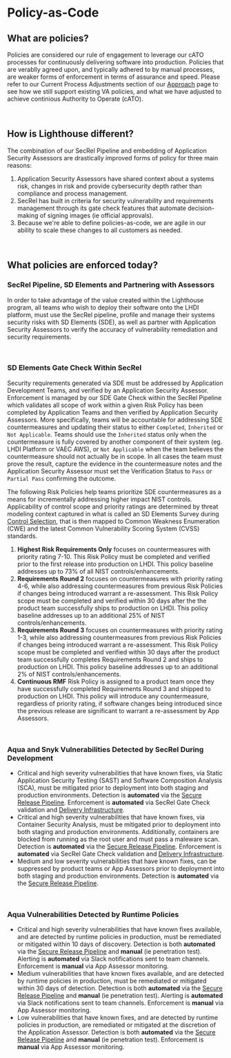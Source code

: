 # Policy-as-Code 

## What are policies?
Policies are considered our rule of engagement to leverage our cATO processes for continuously delivering software into production. Policies that are verablly agreed upon, and typically adhered to by manual processes, are weaker forms of enforcement in terms of assurance and speed. Please refer to our Current Process Adjustments section of our [Approach](approach.md) page to see how we still support existing VA policies, and what we have adjusted to achieve continious Authority to Operate (cATO).

<br/>

## How is Lighthouse different?
The combination of our SecRel Pipeline and embedding of Application Security Assessors are drastically improved forms of policy for three main reasons:

1. Application Security Assessors have shared context about a systems risk, changes in risk and provide cybersecurity depth rather than compliance and process management.
2. SecRel has built in criteria for security vulnerability and requirements management through its gate check features that automate decision-making of signing images (ie official approvals).
3. Because we're able to define policies-as-code, we are agile in our ability to scale these changes to all customers as needed.

<br/>

## What policies are enforced today?

### SecRel Pipeline, SD Elements and Partnering with Assessors
In order to take advantage of the value created within the Lighthouse program, all teams who wish to deploy their software onto the LHDI platform, must use the SecRel pipeline, profile and manage their systems security risks with SD Elements (SDE), as well as partner with Application Security Assessors to verify the accuracy of vulnerability remediation and security requirements.

<br/>

### SD Elements Gate Check Within SecRel
Security requirements generated via SDE must be addressed by Application Development Teams, and verified by an Application Security Assessor. Enforcement is managed by our SDE Gate Check within the SecRel Pipeline which validates all scope of work within a given Risk Policy has been completed by Application Teams and then verified by Application Security Assessors. More specifically, teams will be accountable for addressing SDE countermeasures and updating their status to either `Completed`, `Inherited` or `Not Applicable`. Teams should use the `Inherited` status only when the countermeasure is fully covered by another component of their system (eg. LHDI Platform or VAEC AWS), or `Not Applicable` when the team believes the countermeasure should not actually be in scope. In all cases the team must prove the result, capture the evidence in the countermeasure notes and the Application Security Assessor must set the Verification Status to `Pass` or `Partial Pass` confirming the outcome.

The following Risk Policies help teams prioritize SDE countermeasures as a means for incrementally addressing higher impact NIST controls. Applicability of control scope and priority ratings are determined by threat modeling context captured in what is called an SD Elements Survey during [Control Selection](selection.md), that is then mapped to Common Weakness Enumeration (CWE) and the latest Common Vulnerability Scoring System (CVSS) standards.

1. **Highest Risk Requirements Only** focuses on countermeasures with priority rating 7-10. This Risk Policy must be completed and verified prior to the first release into production on LHDI. This policy baseline addresses up to 73% of all NIST controls/enhancements.
2. **Requirements Round 2** focuses on countermeasures with priority rating 4-6, while also addressing countermeasures from previous Risk Policies if changes being introduced warrant a re-assessment. This Risk Policy scope must be completed and verified within 30 days after the the product team successfully ships to production on LHDI. This policy baseline addresses up to an additional 25% of NIST controls/enhancements.
2. **Requirements Round 3** focuses on countermeasures with priority rating 1-3, while also addressing countermeasures from previous Risk Policies if changes being introduced warrant a re-assessment. This Risk Policy scope must be completed and verified within 30 days after the product team successfully completes Requirements Round 2 and ships to production on LHDI. This policy baseline addresses up to an additional 2% of NIST controls/enhancements.
3. **Continuous RMF** Risk Policy is assigned to a product team once they have successfully completed Requirements Round 3 and shipped to production on LHDI. This policy will introduce any countermeasure, regardless of priority rating, if software changes being introduced since the previous release are significant to warrant a re-assessment by App Assessors.  
    
<br/>

### Aqua and Snyk Vulnerabilities Detected by SecRel During Development
- Critical and high severity vulnerabilities that have known fixes, via Static Application Security Testing (SAST) and Software Composition Analysis (SCA), must be mitigated prior to deployment into both staging and production environments. Detection is **automated** via the [Secure Release Pipeline](https://department-of-veterans-affairs.github.io/lighthouse-tornado). Enforcement is **automated** via SecRel Gate Check validation and [Delivery Infrastructure](https://department-of-veterans-affairs.github.io/lighthouse-di-documentation/).
- Critical and high severity vulnerabilities that have known fixes, via Container Security Analysis, must be mitigated prior to deployment into both staging and production environments. Additionally, containers are blocked from running as the root user and must pass a maleware scan. Detection is **automated** via the [Secure Release Pipeline](https://department-of-veterans-affairs.github.io/lighthouse-tornado/). Enforcement is **automated** via SecRel Gate Check validation and [Delivery Infrastructure](https://department-of-veterans-affairs.github.io/lighthouse-di-documentation/).
- Medium and low severity vulnerabilities that have known fixes, can be suppressed by product teams or App Assessors prior to deployment into both staging and production environments. Detection is **automated** via the [Secure Release Pipeline](https://department-of-veterans-affairs.github.io/lighthouse-tornado/). 
     
<br/>

### Aqua Vulnerabilities Detected by Runtime Policies
- Critical and high severity vulnerabilities that have known fixes available, and are detected by runtime policies in production, must be remediated or mitigated within 10 days of discovery. Detection is both **automated** via the [Secure Release Pipeline](https://department-of-veterans-affairs.github.io/lighthouse-tornado/) and **manual** (ie penetration test). Alerting is **automated** via Slack notifications sent to team channels. Enforcement is **manual** via App Assessor monitoring.
- Medium vulnerabilities that have known fixes available, and are detected by runtime policies in production, must be remediated or mitigated within 30 days of detection. Detection is both **automated** via the  [Secure Release Pipeline](https://department-of-veterans-affairs.github.io/lighthouse-tornado/) and **manual** (ie penetration test). Alerting is **automated** via Slack notifications sent to team channels. Enforcement is **manual** via App Assessor monitoring. 
- Low vulnerabilities that have known fixes, and are detected by runtime policies in production, are remediated or mitigated at the discretion of the Application Assessor. Detection is both **automated** via the [Secure Release Pipeline](https://department-of-veterans-affairs.github.io/lighthouse-tornado/) and **manual** (ie penetration test). Enforcement is **manual** via App Assessor monitoring.
